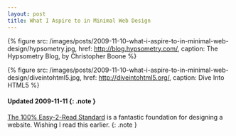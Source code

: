```yaml
---
layout: post
title: What I Aspire to in Minimal Web Design
---
```


{% figure src: /images/posts/2009-11-10-what-i-aspire-to-in-minimal-web-design/hypsometry.jpg, href: http://blog.hypsometry.com/, caption: The Hypsometry Blog&comma; by Christopher Boone %}

{% figure src: /images/posts/2009-11-10-what-i-aspire-to-in-minimal-web-design/diveintohtml5.jpg, href: http://diveintohtml5.org/, caption: Dive Into HTML5 %}

#### Updated 2009-11-11 {: .note }

[The 100% Easy-2-Read Standard](http://informationarchitects.jp/100e2r/) is a fantastic foundation for designing a website. Wishing I read this earlier.
{: .note }
